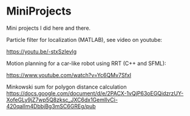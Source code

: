 # MiniProjects
Mini projects I did here and there.

Particle filter for localization (MATLAB), see video on youtube:

https://youtu.be/-stxSzIevlg


Motion planning for a car-like robot using RRT (C++ and SFML):

https://www.youtube.com/watch?v=Yc6QMv7SfxI 

Minkowski sum for polygon distance calculation
https://docs.google.com/document/d/e/2PACX-1vQjP63oEGQidzrzUY-XofeGLy9jZ7wp5Q8zksc_JXC6dx1GemlIvCi-420qalIm4DbbjBg3mSC6GREg/pub 
